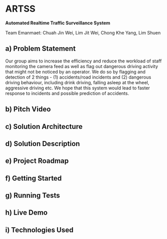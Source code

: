 # ARTSS
**Automated Realtime Traffic Surveillance System**

Team Emanmaet: Chuah Jin Wei, Lim Jit Wei, Chong Khe Yang, Lim Shuen

## a) Problem Statement
Our group aims to increase the efficiency and reduce the workload of staff monitoring the camera feed as well as flag out dangerous driving activity that might not be noticed by an operator. We do so by flagging and detection of 2 things - (1) accidents/road incidents and (2) dangerous driving behaviour, including drink driving, falling asleep at the wheel, aggressive driving etc. We hope that this system would lead to faster response to incidents and possible prediction of accidents.

## b) Pitch Video

## c) Solution Architecture

## d) Solution Description

## e) Project Roadmap

## f) Getting Started

## g) Running Tests

## h) Live Demo

## i) Technologies Used
